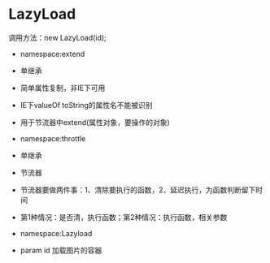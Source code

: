 ﻿# LazyLoad #

调用方法：new LazyLoad(id);
 * namespace:extend
 * 单继承
 * 简单属性复制，非IE下可用
 * IE下valueOf toString的属性名不能被识别
 * 用于节流器中extend(属性对象，要操作的对象)
 
 
 * namespace:throttle
 * 单继承
 * 节流器
 * 节流器要做两件事：1、清除要执行的函数，2、延迟执行，为函数判断留下时间
 * 第1种情况：是否清，执行函数；第2种情况：执行函数，相关参数
 
 
 * namespace:Lazyload
 * param id 加载图片的容器
 